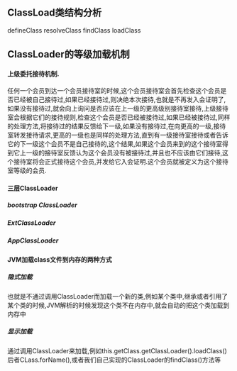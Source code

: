 ## ClassLoad类结构分析
defineClass 
resolveClass
findClass
loadClass

## ClassLoader的等级加载机制
#### 上级委托接待机制.
任何一个会员到达一个会员接待室的时候,这个会员接待室会首先检查这个会员是否已经被自己接待过,如果已经接待过,则决绝本次接待,也就是不再发入会证明了,如果没有接待过,就会向上询问是否应该在上一级的更高级别接待室接待,上级接待室会根据它们的接待规则,检查这个会员是否已经被接待过,如果已经被接待过,同样的处理方法,将接待过的结果反馈给下一级,如果没有接待过,在向更高的一级,接待室转发接待请求,更高的一级也是同样的处理方法,直到有一级接待室接待或者告诉它的下一级这个会员不是自己接待的,这个结果,如果这个会员来到的这个接待室得到它上一级的接待室反馈认为这个会员没有被接待过,并且也不应该由它们接待,这个接待室将会正式接待这个会员,并发给它入会证明.这个会员就被定义为这个接待室等级的会员.

#### 三层ClassLoader
#####  bootstrap ClassLoader
#####  ExtClassLoader
#####  AppClassLoader


#### JVM加载class文件到内存的两种方式
#####  隐式加载
也就是不通过调用ClassLoader而加载一个新的类,例如某个类中,继承或者引用了某个类的时候,JVM解析的时候发现这个类不在内存中,就会自动的把这个类加载到内存中
#####  显示加载
通过调用ClassLoader来加载,例如this.getClass.getClassLoader().loadClass() 后者CLass.forName(),或者我们自己实现的ClassLoader的findClass()方法等
























